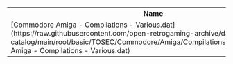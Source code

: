 <table>
<tr><th>Name</th><th>Size</th></tr>
<tr><td>
[Commodore Amiga - Compilations - Various.dat](https://raw.githubusercontent.com/open-retrogaming-archive/dat-catalog/main/root/basic/TOSEC/Commodore/Amiga/Compilations/Various/Commodore Amiga - Compilations - Various.dat)
</td><td>260797</td></tr>
</table>
